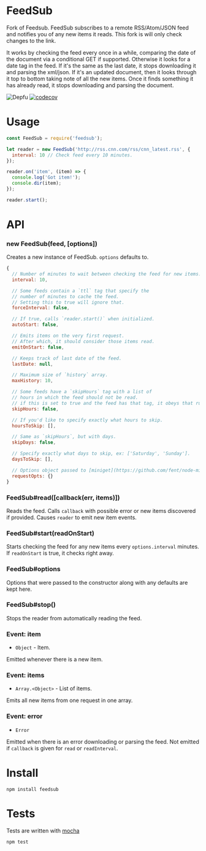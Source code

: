 # FeedSub

Fork of Feedsub. FeedSub subscribes to a remote RSS/Atom/JSON feed and notifies you of any new items it reads. This fork is will only check changes to the link.

It works by checking the feed every once in a while, comparing the date of the document via a conditional GET if supported. Otherwise it looks for a date tag in the feed. If it's the same as the last date, it stops downloading it and parsing the xml/json. If it's an updated document, then it looks through it top to bottom taking note of all the new items. Once it finds something it has already read, it stops downloading and parsing the document.

![Depfu](https://img.shields.io/depfu/fent/node-feedsub)
[![codecov](https://codecov.io/gh/fent/node-feedsub/branch/master/graph/badge.svg)](https://codecov.io/gh/fent/node-feedsub)

# Usage

```javascript
const FeedSub = require('feedsub');

let reader = new FeedSub('http://rss.cnn.com/rss/cnn_latest.rss', {
  interval: 10 // Check feed every 10 minutes.
});

reader.on('item', (item) => {
  console.log('Got item!');
  console.dir(item);
});

reader.start();
```

# API
### new FeedSub(feed, [options])
Creates a new instance of FeedSub. `options` defaults to.

```javascript
{
  // Number of minutes to wait between checking the feed for new items.
  interval: 10,

  // Some feeds contain a `ttl` tag that specify the
  // number of minutes to cache the feed.
  // Setting this to true will ignore that.
  forceInterval: false,

  // If true, calls `reader.start()` when initialized.
  autoStart: false, 

  // Emits items on the very first request.
  // After which, it should consider those items read.
  emitOnStart: false,

  // Keeps track of last date of the feed.
  lastDate: null,

  // Maximum size of `history` array.
  maxHistory: 10,

  // Some feeds have a `skipHours` tag with a list of
  // hours in which the feed should not be read.
  // if this is set to true and the feed has that tag, it obeys that rule
  skipHours: false,

  // If you'd like to specify exactly what hours to skip.
  hoursToSkip: [],

  // Same as `skipHours`, but with days.
  skipDays: false,

  // Specify exactly what days to skip, ex: ['Saturday', 'Sunday'].
  daysToSkip: [],

  // Options object passed to [miniget](https://github.com/fent/node-miniget).
  requestOpts: {}
}
```

### FeedSub#read([callback(err, items)])
Reads the feed. Calls `callback` with possible error or new items discovered if provided. Causes `reader` to emit new item events.

### FeedSub#start(readOnStart)
Starts checking the feed for any new items every `options.interval` minutes. If `readOnStart` is true, it checks right away.

### FeedSub#options
Options that were passed to the constructor along with any defaults are kept here.

### FeedSub#stop()
Stops the reader from automatically reading the feed.

### Event: item
* `Object` - Item.

Emitted whenever there is a new item.

### Event: items
* `Array.<Object>` - List of items.

Emits all new items from one request in one array.

### Event: error
* `Error`

Emitted when there is an error downloading or parsing the feed. Not emitted if `callback` is given for `read` or `readInterval`.


# Install

    npm install feedsub


# Tests

Tests are written with [mocha](https://mochajs.org)

```bash
npm test
```
